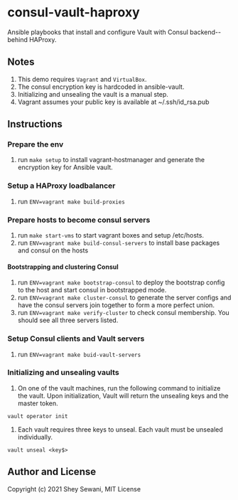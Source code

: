 # consul-vault-haproxy

Ansible playbooks that install and configure Vault with Consul backend-- behind HAProxy.

## Notes

1. This demo requires `Vagrant` and `VirtualBox`.
1. The consul encryption key is hardcoded in ansible-vault.
1. Initializing and unsealing the vault is a manual step.
1. Vagrant assumes your public key is available at ~/.ssh/id_rsa.pub

## Instructions

### Prepare the env
1. run ```make setup``` to install vagrant-hostmanager and generate the encryption key for Ansible vault.

### Setup a HAProxy loadbalancer
1. run ```ENV=vagrant make build-proxies```

### Prepare hosts to become consul servers
1. run ```make start-vms``` to start vagrant boxes and setup /etc/hosts.
1. run ```ENV=vagrant make build-consul-servers``` to install base packages and consul on the hosts

#### Bootstrapping and clustering Consul
1. run ```ENV=vagrant make bootstrap-consul``` to deploy the bootstrap config to the host and start consul in bootstrapped mode.
1. run ```ENV=vagrant make cluster-consul``` to generate the server configs and have the consul servers join together to form a more perfect union.
1. run ```ENV=vagrant make verify-cluster``` to check consul membership. You should see all three servers listed.

### Setup Consul clients and Vault servers
1. run ```ENV=vagrant make buid-vault-servers```

### Initializing and unsealing vaults

1. On one of the vault machines, run the following command to initialize the vault. Upon initialization, Vault will return the unsealing keys and the master token.

```vault operator init```

1. Each vault requires three keys to unseal. Each vault must be unsealed individually.

```vault unseal <key$>```

## Author and  License
Copyright (c) 2021 Shey Sewani, MIT License

